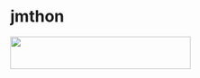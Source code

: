 # jmthon

<p align="left"><a href="https://heroku.com/deploy?template=https://github.com/moody1998/JMTHON-PACK"> <img src="https://img.shields.io/badge/Deploy%20To%20Heroku-purple?style=for-the-badge&logo=heroku" width="320" height="58.45"/></a></p>
